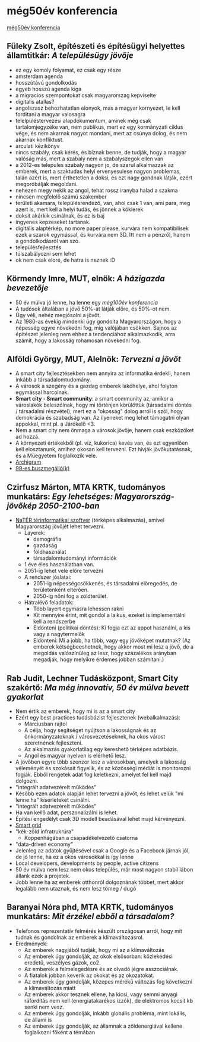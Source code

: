 # még50év konferencia
[még50év konferencia](http://epiteszforum.hu/meg50ev-konferencia)

## Füleky Zsolt, építészeti és építésügyi helyettes államtitkár: _A településügy jövője_
- ez egy komoly folyamat, ez csak egy része
- amsterdam agenda
- hosszútávú gondolkodás
- egyeb hosszú agenda kiga
- a migracios szempontokat csak magyarorszag kepviselte
- digitalis atallas?
- angolszasz behozhatatlan elonyok, mas a magyar kornyezet, le kell forditani a magyar valosagra
- telelpüléstervezési alapdokumentum, aminek még csak tartalomjegyzéke van, nem publikus, mert ez egy kormányzati ciklus vége, és nem akarnak nagyot mondani, mert az csúnya dolog, és nem akarnak konfliktust.
- arculati kézikönyv
- nincs szabály, csak kérés, és bíznak benne, de tudják, hogy a magyar valóság más, mert a szabaly nem a szabalyszegok ellen van
- a 2012-es telepules szabaly nagyon jo, de szarul alkalmazzak az emberek, mert a szaktudas helyi ervenyesulese nagyon problemas, talán azért is, mert érthetetlen a doksi, és ezt nagy gondnak látják, ezért megpróbálják megoldani.
- nehezen megy nekik az angol, tehat rossz iranyba halad a szakma
- nincsen megfelelő számú szakember
- területi akamara, településrendező, van, ahol csak 1 van, ami para, meg azert is, mert kell a helyi tudás, és jönnek a kóklerek
- doksit akárkik csinálnak, és ez is baj
- ingyenes kepzeseket tartanak.
- digitális alaptérkép, no more paper please, kurvára nem kompatibilisek ezek a szarok egymással, és kurvára nem 3D. Itt nem a pénzről, hanem a gondolkodásról van szó.
- településfejlesztés
- túlszabályozni sem lehet
- ok nem csak elore, de hatra is neznek :D

## Körmendy Imre, MUT, elnök: _A házigazda bevezetője_
- 50 év múlva jó lenne, ha lenne egy _még100év konferencia_
- A tudósok általában a jövő 50%-át látják előre, és 50%-ot nem.
- Úgy véli, nehéz megjósolni a jövőt.
- Az 1980-as évekig mindenki úgy gondolta Magyarországon, hogy a népesség egyre növekedni fog, míg valójában csökken. Sajnos az építészet jelenleg nem ehhez a tendenciához alkalmazkodik, arra számít, hogy a lakosság rohamosan növekedni fog.

## Alföldi György, MUT, Alelnök: _Tervezni a jövőt_
- A smart city fejlesztésekben nem annyira az informatika érdekli, hanem inkább a társadalomtudomány.
- A városok a szegény és a gazdag emberek lakóhelye, ahol folyton egymással harcolnak.
- **Smart city - Smart community**: a smart community az, amikor a városlakók beleszólnak, hogy mi történjen körülöttük (társadalmi döntés / társadalmi részvétel), mert ez a "okosság" dolog arról is szól, hogy demokrácia és szabadság van. Az ilyeneket meg lehet támogatni olyan appokkal, mint pl. a Járókelő  <3.
- Nem a smart city nem önmaga a városok jövője, hanem csak eszközöket ad hozzá.
- A környezeti értékekből (pl. víz, kukorica) kevés van, és ezt egyenlően kell elosztanunk, amihez okosan kell tervezni. Ezt hívják jövőkutatásnak, és a Műegyetem foglalkozik vele.
- [Archigram](https://en.wikipedia.org/wiki/Archigram)
- [99-es buszmegálló(k)](https://blog.atlatszo.hu/2015/11/otmillio-forintba-kerultek-a-dadaista-buszmegallok-jozsefvarosban/)


## Czirfusz Márton, MTA KRTK, tudományos munkatárs: _Egy lehetséges: Magyarország-jövőkép 2050-2100-ban_
- [NaTÉR térinformatikai szoftver](http://nater.mfgi.hu/) (térképes alkalmazás), amivel Magyarország jövőjét lehet tervezni.
	- Layerek:
		- demográfia
		- gazdaság
		- földhasználat
		- társadalomtudományi információk
	- 1 éve éles használatban van.
	- 2051-ig lehet vele előre tervezni
	- A rendszer jóslatai:
		- 2051-ig népességcsökkenés, és társadalmi elöregedés, de területenként eltérően.
		- 2050-ig nőni fog a zöldterület.
	- Hátralévő feladatok:
		- Több layert egymásra lehessen rakni
		- Kit mennyire érint, mit gondol a laikus, ezeket is implementálni kell a rendszerbe
		- Eldönteni (politikai döntés): Ki fogja ezt az appot használni, a kis vagy a nagytermelők
		- Eldönteni: Mi a jobb, ha több, vagy egy jövőképet mutatnak? (Az emberek kétségbeeshetnek, hogy akkor most mi lesz a jövő, de a megoldás valószínűleg az lesz, hogy százalékos arányban megadják, hogy melyikre érdemes jobban számítani.)

## Rab Judit, Lechner Tudásközpont, Smart City szakértő: _Ma még innovatív, 50 év múlva bevett gyakorlat_
- Nem értik az emberek, hogy mi is az a smart city
- Ezért egy best practices tudásbázist fejlesztenek (webalkalmazás):
	- Márciusban rajtol
	- A célja, hogy segítséget nyújtson a lakosságnak és az önkormányzatoknak / városvezetéseknek, ha okos várost szeretnének fejleszteni.
	- Az alkalmazás gyakorlatilag egy kereshető térképes adatbázis.
	- Angol és magyar nyelven is elérhető lesz.
- A jövőben egyre több szenzor lesz a városokban, amelyek a lakosság véleményét és szokásait figyelik, és az közösségi médiát is monitorozni fogják. Ebből rengetek adat fog keletkezni, amelyet fel kell majd dolgozni.
- "integrált adatvezérelt működés"
- Később ezen adatok alapján lehet tervezni a jövőt, és lehet velük "mi lenne ha" kísérleteket csinálni.
- "integrált adatvezérelt működés"
- Ha van kellő adat, perszonalizálni is lehet.
- Építési engedélyt csak 3D modell beadásával lehet majd kérvényezni.
- [Smart grid](https://hu.wikipedia.org/wiki/Smart_grid)
- "kék-zöld infratrukrúra"
	- Koppenhágában a csapadékelvezető csatorna
- "data-driven economy"
- Jelenleg az adatok gyűjtésével csak a Google és a Facebook járnak jól, de jó lenne, ha ez a okos városokkal is így lenne
- Local developers, developments by people, active citizens
- 50 év múlva nem lesz nem okos település, már most nagyon stabil lábon állank ezek a projetek.
- Jobb lenne ha az emberek otthonról dolgoznának többet, mert akkor legalább nem utaznak, és nem lesz tömeg / dugó

## Baranyai Nóra phd, MTA KRTK, tudományos munkatárs: _Mit érzékel ebből a társadalom?_
- Telefonos reprezentatív felmérés készült országosan arról, hogy mit tudnak és gondolnak az emberek a  klímaváltozásrol.
- Eredmények:
	- Az emberek nagyjából tudják, hogy mi az a klímaváltozás
	- Az emberek úgy gondolják, az okok elsősorban: közlekedési eredetű, veszélyes gázok, co2.
	- Az emberek a felmelegedésre és az olvadó jégre asszociálnak.
	- A fiatalok jobban keverik az okokat és az okozatokat.
	- Az emberek úgy gondolják, közepes mérékű változás fog következni a klímaváltozás miatt
	- Az emberek akkor tesznek ellene, ha kicsi, vagy semmi anyagi ráfordítás nem kell (energiatakarékos izzók), de elektromos kocsit kb senki nem vesz.
	- Az emberek úgy gondolják, inkább globális probléma, mint lokális, de állami is
	- Az emberek úgy gondolják, az államnak a zöldenergiával kellene foglalkozni főként a témában

